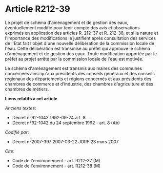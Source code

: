 # Article R212-39

Le projet de schéma d'aménagement et de gestion des eaux, éventuellement modifié pour tenir compte des avis et observations
exprimés en application des articles R. 212-37 et R. 212-38, et si la nature et l'importance des modifications le justifient
après consultation des services de l'Etat fait l'objet d'une nouvelle délibération de la commission locale de l'eau. Cette
délibération est transmise au préfet qui approuve le schéma d'aménagement et de gestion des eaux. Toute modification apportée
par le préfet au projet arrêté par la commission locale de l'eau est motivée.

Le schéma d'aménagement est transmis aux maires des communes concernées ainsi qu'aux présidents des conseils généraux et des
conseils régionaux des départements et régions concernés et aux présidents des chambres de commerce et d'industrie, des
chambres d'agriculture et des chambres de métiers.

**Liens relatifs à cet article**

_Anciens textes_:

  - Décret n°92-1042 1992-09-24 art. 8
  - Décret n°92-1042 du 24 septembre 1992 - art. 8 (Ab)

_Codifié par_:

  - Décret n°2007-397 2007-03-22 JORF 23 mars 2007

_Cite_:

  - Code de l'environnement - art. R212-37 (M)
  - Code de l'environnement - art. R212-38 (M)
